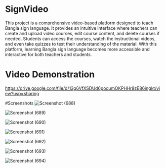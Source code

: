 # SignVideo

This project is a comprehensive video-based platform designed to teach Bangla sign language. It provides an intuitive interface where teachers can create and upload video courses, edit course content, and delete courses if needed. Students can access the courses, watch the instructional videos, and even take quizzes to test their understanding of the material. With this platform, learning Bangla sign language becomes more accessible and interactive for both teachers and students.

 # Video Demonstration 
https://drive.google.com/file/d/13g6VfXSDUd6pocumOKPHHr8zE86ingkt/view?usp=sharing

#Screenshots
![Screenshot (688)](https://github.com/Labonnya/sign-video-master/assets/75426550/857f3961-8e05-493b-89db-a18351c69214)


![Screenshot (689)](https://github.com/Labonnya/sign-video-master/assets/75426550/c99cea51-4043-4f9a-9ff6-62e68dea948d)


![Screenshot (690)](https://github.com/Labonnya/sign-video-master/assets/75426550/3ea3d76c-1e1e-47ed-848c-a24a4f1042d9)


![Screenshot (691)](https://github.com/Labonnya/sign-video-master/assets/75426550/2bfa26be-fac3-4493-b27a-32128b254988)


![Screenshot (692)](https://github.com/Labonnya/sign-video-master/assets/75426550/465d57ba-c72b-4d7e-91ec-ab6f8f636804)



![Screenshot (693)](https://github.com/Labonnya/sign-video-master/assets/75426550/91cf5224-8b62-4f3b-82ce-77c20aefe8f2)

![Screenshot (694)](https://github.com/Labonnya/sign-video-master/assets/75426550/e3833a29-a3ff-4d29-897a-4c22c1b71317)






